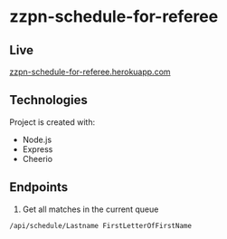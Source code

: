 # zzpn-schedule-for-referee

## Live
[zzpn-schedule-for-referee.herokuapp.com](https://zzpn-schedule-for-referee.herokuapp.com)

## Technologies
Project is created with:
* Node.js
* Express
* Cheerio

## Endpoints
1. Get all matches in the current queue

``
   /api/schedule/Lastname FirstLetterOfFirstName
``
